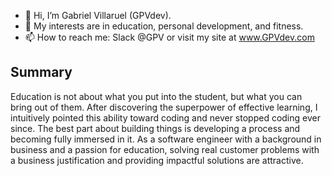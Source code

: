 - 👋 Hi, I’m Gabriel Villaruel (GPVdev).
- 👀 My interests are in education, personal development, and fitness.
- 📫 How to reach me: Slack @GPV or visit my site at www.GPVdev.com

## Summary
Education is not about what you put into the student, but what you can bring out of them. After discovering the superpower of effective learning, I intuitively pointed this ability toward coding and never stopped coding ever since. The best part about building things is developing a process and becoming fully immersed in it. As a software engineer with a background in business and a passion for education, solving real customer problems with a business justification and providing impactful solutions are attractive.


<!---
GPVcode/GPVcode is a ✨ special ✨ repository because its `README.md` (this file) appears on your GitHub profile.
You can click the Preview link to take a look at your changes.
--->
